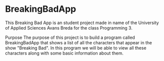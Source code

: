 # BreakingBadApp
This Breaking Bad App is an student project made in name of the University of Applied Sciences Avans Breda for the class Programming 3.

Purpose
The purpose of this project is to build a program called BreakingBadApp that shows a list of all the characters that appear in the show "Breaking Bad".
In this program we will be able to view all these characters along with some basic information about them.
